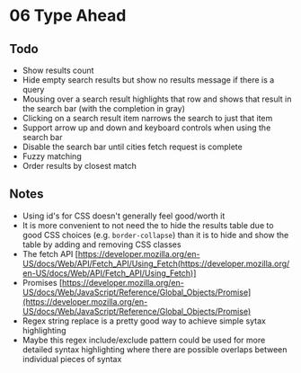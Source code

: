 # 06 Type Ahead

## Todo

- Show results count
- Hide empty search results but show no results message if there is a query
- Mousing over a search result highlights that row and shows that result in the search bar (with the completion in gray)
- Clicking on a search result item narrows the search to just that item
- Support arrow up and down and keyboard controls when using the search bar
- Disable the search bar until cities fetch request is complete
- Fuzzy matching
- Order results by closest match

## Notes

- Using id's for CSS doesn't generally feel good/worth it
- It is more convenient to not need the to hide the results table due to good CSS choices (e.g. `border-collapse`) than it is to hide and show the table by adding and removing CSS classes
- The fetch API [https://developer.mozilla.org/en-US/docs/Web/API/Fetch_API/Using_Fetch(https://developer.mozilla.org/en-US/docs/Web/API/Fetch_API/Using_Fetch)]
- Promises [https://developer.mozilla.org/en-US/docs/Web/JavaScript/Reference/Global_Objects/Promise](https://developer.mozilla.org/en-US/docs/Web/JavaScript/Reference/Global_Objects/Promise)
- Regex string replace is a pretty good way to achieve simple sytax highlighting
- Maybe this regex include/exclude pattern could be used for more detailed syntax highlighting where there are possible overlaps between individual pieces of syntax
